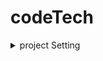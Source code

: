 # codeTech

<details>
    <summary>project Setting</summary>
    <div markdown="1">  
     
          
### #need to add
        
/main/resources/properties/sql.properties   
/main/resources/properties/saveFolder.properties   
/main/resources/properties/mail.properties

        
        
        
### #Shape
#### sql properties
    url=jdbc:oracle:thin:@127.0.0.1:1521:orcl   
    username=final   
    password=1234


#### saveFolder properties
    saveFolderName= ...      
    sendFile= ...


#### mail properties
    id=...   
    password=...
        
</div>
</details>
